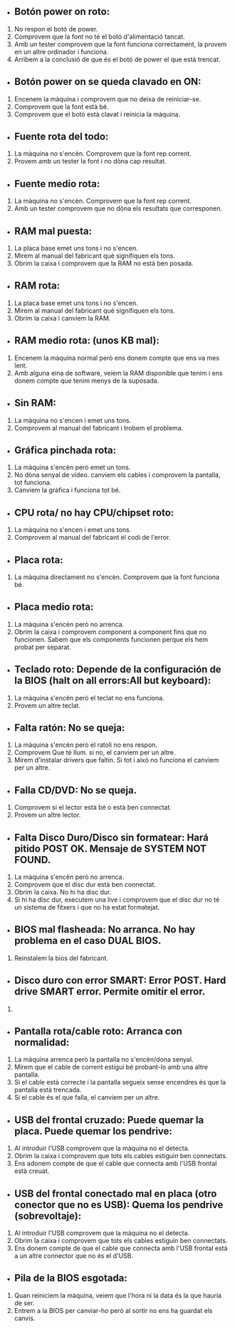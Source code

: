 * ## Botón power on roto:
1. No respon el botó de power.
2. Comprovem que la font no té el botó d'alimentació tancat.
3. Amb un tester comprovem que la font funciona correctament, la provem en un altre ordinador i funciona.
4. Arribem a la conclusió de que és el botó de power el que està trencat.
* ## Botón power on se queda clavado en ON:
1. Encenem la màquina i comprovem que no deixa de reiniciar-se.
2. Comprovem que la font està bé.
3. Comprovem que el botó està clavat i reinicia la màquina.
* ## Fuente rota del todo:
1. La màquina no s'encèn. Comprovem que la font rep corrent.
2. Provem amb un tester la font i no dòna cap resultat.
* ## Fuente medio rota:
1. La màquina no s'encèn. Comprovem que la font rep corrent.
2. Amb un tester comprovem que no dòna els resultats que corresponen.
* ## RAM mal puesta:
1. La placa base emet uns tons i no s'encen.
2. Mirem al manual del fabricant què signifiquen els tons.
3. Obrim la caixa i comprovem que la RAM no està ben posada.
* ## RAM rota:
1. La placa base emet uns tons i no s'encen.
2. Mirem al manual del fabricant què signifiquen els tons.
3. Obrim la caixa i canviem la RAM.
* ## RAM medio rota: (unos KB mal):
1. Encenem la màquina normal però ens donem compte que ens va mes lent.
2. Amb alguna eina de software, veiem la RAM disponible que tenim i ens donem compte que tenim menys de la suposada.
* ## Sin RAM:
1. La màquina no s'encen i emet uns tons.
2. Comprovem al manual del fabricant i trobem el problema.
* ## Gráfica pinchada rota:
1. La màquina s'encèn però emet un tons.
2. No dòna senyal de vídeo. canviem els cables i comprovem la pantalla, tot funciona.
3. Canviem la gràfica i funciona tot bé.
* ## CPU rota/ no hay CPU/chipset roto:
1. La màquina no s'encen i emet uns tons.
2. Comprovem al manual del fabricant el codi de l'error.
* ## Placa rota:
1. La màquina directament no s'encèn. Comprovem que la font funciona bé.
* ## Placa medio rota:
1. La màquina s'encèn però no arrenca.
2. Obrim la caixa i comprovem component a component fins que no funcionen. Sabem que els components funcionen perque els hem probat per separat.
* ## Teclado roto: Depende de la configuración de la BIOS (halt on all errors:All but keyboard):
1. La màquina s'encèn però el teclat no ens funciona.
2. Provem un altre teclat.
* ## Falta ratón: No se queja:
1. La màquina s'encèn però el ratoli no ens respon.
2. Comprovem Que té llum. si no, el canviem per un altre.
3. Mirem d'instalar drivers que faltin. Si tot i això no funciona el canviem per un altre.
* ## Falla CD/DVD: No se queja.
1. Comprovem si el lector està bé o està ben connectat.
2. Provem un altre lector.
* ## Falta Disco Duro/Disco sin formatear: Hará pitido POST OK. Mensaje de SYSTEM NOT FOUND.
1. La màquina s'encèn però no arrenca.
2. Comprovem que el disc dur està ben connectat.
  1. Obrim la caixa. No hi ha disc dur.
3. Si hi ha disc dur, executem una live i comprovem que el disc dur no té un sistema de fitxers i que no ha estat formatejat.
* ## BIOS mal flasheada: No arranca. No hay problema en el caso DUAL BIOS.
1. Reinstalem la bios del fabricant.
* ## Disco duro con error SMART: Error POST. Hard drive SMART error. Permite omitir el error.
1. 
* ## Pantalla rota/cable roto: Arranca con normalidad:
1. La màquina arrenca però la pantalla no s'encèn/dona senyal. 
2. Mirem que el cable de corrent estigui bé probant-lo amb una altre pantalla.
  1. Si el cable està correcte i la pantalla segueix sense encendres és que la pantalla està trencada.
3. Si el cable és el que falla, el canviem per un altre.
* ## USB del frontal cruzado: Puede quemar la placa. Puede quemar los pendrive:
1. Al introduir l'USB comprovem que la màquina no el detecta.
2. Obrim la caixa i comprovem que tots els cables estiguin ben connectats.
3. Ens adonem compte de que el cable que connecta amb l'USB frontal està creuat.
* ## USB del frontal conectado mal en placa (otro conector que no es USB): Quema los pendrive (sobrevoltaje):
1. Al introduir l'USB comprovem que la màquina no el detecta.
2. Obrim la caixa i comprovem que tots els cables estiguin ben connectats.
3. Ens donem compte de que el cable que connecta amb l'USB frontal està a un altre connector que no és el d'USB.
* ## Pila de la BIOS esgotada:
1. Quan reiniciem la màquina, veiem que l'hora ni la data és la que hauria de ser.
2. Entrem a la BIOS per canviar-ho però al sortir no ens ha guardat els canvis.
